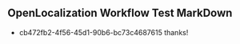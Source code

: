 ## OpenLocalization Workflow Test MarkDown
* cb472fb2-4f56-45d1-90b6-bc73c4687615 thanks!

<!--HONumber=Nov16_HO4-->


